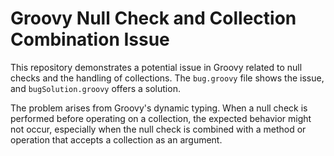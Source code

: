 # Groovy Null Check and Collection Combination Issue

This repository demonstrates a potential issue in Groovy related to null checks and the handling of collections.  The `bug.groovy` file shows the issue, and `bugSolution.groovy` offers a solution.

The problem arises from Groovy's dynamic typing. When a null check is performed before operating on a collection, the expected behavior might not occur, especially when the null check is combined with a method or operation that accepts a collection as an argument.